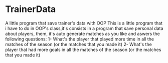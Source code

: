 # TrainerData
A little program that save trainer's data with OOP
This is a little program that i have to do in OOP's class,it's consists in a program that save personal data about players, them, it's auto generate matches as you like and aswers the following questions:
1- What's the player that played more time in all the matches of the season (or the matches that you made it)
2- What's the player that had more goals in all the matches of the season (or the matches that you made it)
